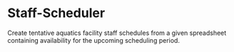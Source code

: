 # Staff-Scheduler
Create tentative aquatics facility staff schedules from a given spreadsheet containing availability for the upcoming scheduling period.
